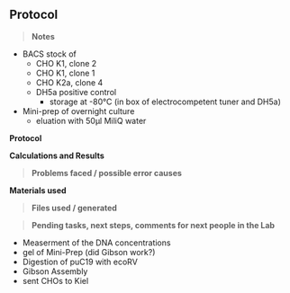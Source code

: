 ﻿---
aimtask: Isolation of DNA (CHO constructs) from overnight culture  
protocol: Extract Me - for mini prep
date: 2019-08-27  
participants: Lena Schorr 
---    
## Protocol  
> **Notes**

-   BACS stock of
    -   CHO K1, clone 2
    -   CHO K1, clone 1
    -   CHO K2a, clone 4
    -   DH5a positive control
        -   storage at -80°C (in box of electrocompetent tuner and DH5a)
-   Mini-prep of overnight culture
    -   eluation with 50µl MiliQ water

  

  

**Protocol**

  

  

  
**Calculations and Results**

  

  

> **Problems faced / possible error causes**

  

  

  

****Materials used****

  

  

  

> ****Files used / generated****

  

  

  

  

> **Pending tasks, next steps, comments for next people in the Lab**

  

-   Measerment of the DNA concentrations
-   gel of Mini-Prep (did Gibson work?)
-   Digestion of puC19 with ecoRV
-   Gibson Assembly
-   sent CHOs to Kiel  
